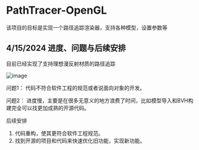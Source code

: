 # PathTracer-OpenGL

该项目的目标是实现一个路径追踪渲染器，支持各种模型，设置参数等

## 4/15/2024 进度、问题与后续安排

目前已经实现了支持理想漫反射材质的路径追踪

![image](https://github.com/lzk5264/PathTracing_OpenGL/assets/91464726/fe5c3458-45ff-46b4-9817-85588fbcb1eb)

问题1： 代码不符合软件工程的规范或者说面向对象的开发。

问题2： 进度慢，主要是在很多无意义的地方浪费了时间，比如模型导入和BVH构建完全可以找更加成熟的开源代码。

后续安排

1. 代码重构，使其更符合软件工程规范。
2. 找到开源的项目和代码来快速优化旧功能，实现新功能。
